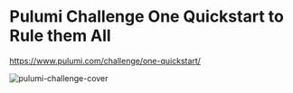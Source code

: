 # Pulumi Challenge One Quickstart to Rule them All

https://www.pulumi.com/challenge/one-quickstart/

![pulumi-challenge-cover](https://www.pulumi.com/images/challenge/challenge_banner.png)
